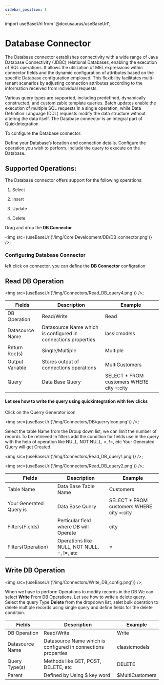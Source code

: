 ```yaml
---
sidebar_position: 1
---
```


import useBaseUrl from '@docusaurus/useBaseUrl';

# Database Connector

The Database connector establishes connectivity with a wide range of Java Database Connectivity (JDBC) relational Databases, enabling the execution of SQL operations. It allows the utilization of MEL expressions within connector fields and the dynamic configuration of attributes based on the specific Database configuration employed. This flexibility facilitates multi-tenant scenarios by adjusting connection attributes according to the information received from individual requests.

Various query types are supported, including predefined, dynamically constructed, and customizable template queries. Batch updates enable the execution of multiple SQL requests in a single operation, while Data Definition Language (DDL) requests modify the data structure without altering the data itself. The Database connector is an integral part of QuickIntegration.

To configure the Database connector:

Define your Database’s location and connection details.
Configure the operation you wish to perform.
Include the query to execute on the Database.

## Supported Operations:
The Database connector offers support for the following operations:

1) Select

2) Insert

3) Update

4) Delete

Drag and drop the **DB Connector**

<img src={useBaseUrl('/img/Core Development/DB/DB_connector.png')} />;

### Configuring Database Connector
left click on connector, you can define the **DB Connector** configration

## Read DB Operation

<img src={useBaseUrl('/img/Connectors/Read_DB_query4.png')} />;

<table>
<thead>
<tr>
<th>Fields</th>
<th>Description</th>
<th>Example</th>
</tr>
</thead>
<tbody>
<tr>
<td>DB Operation</td>
<td>Read/Write</td>
<td>Read</td>
</tr>
<tr>
<td>Datasource Name</td>
<td>Datasource Name which is configured in connections properties</td>
<td>lassicmodels</td>
</tr>
<tr>
<td>Return Roe(s)</td>
<td>Single/Multiple</td>
<td>Multiple</td>
</tr>
<tr>
<td>Output Variable</td>
<td>Stores output of connections operations</td>
<td>MultiCustomers</td>
</tr>
<tr>
<td>Query</td>
<td>Data Base Query</td>
<td>SELECT * FROM customers WHERE city =:city</td>
</tr>
</tbody>
</table>

#### Let see how to write the query using quickintegration with few clicks
Click on the Querry Generator icon

<img src={useBaseUrl('/img/Connectors/DB/querryIcon.png')} />;


Select the table Name from the Droup down list, we can limit the number of records To be retrieved
In filters add the condition for fields use in the query with the help of operation like NULL, NOT NULL, =, !=, etc
Your Generated Query will get Created.

<img src={useBaseUrl('/img/Connectors/Read_DB_query1.png')} />;

<img src={useBaseUrl('/img/Connectors/Read_DB_query2.png')} />;

<table>
<thead>
<tr>
<th>Fields</th>
<th>Description</th>
<th>Example</th>
</tr>
</thead>
<tbody>
<tr>
<td>Table Name</td>
<td>Data Base Table Name</td>
<td>Customers</td>
</tr>
<tr>
<td>Your Generated Query is</td>
<td>Data Base Query</td>
<td>SELECT * FROM customers WHERE city =:city</td>
</tr>
<tr>
<td>Filters(Fields)</td>
<td>Perticular field where DB will Operate</td>
<td>city</td>
</tr>
<tr>
<td>Filters(Operation)</td>
<td>Operations like NULL, NOT NULL, =, !=, etc</td>
<td>=</td>
</tr>
</tbody>
</table>


## Write DB Operation

<img src={useBaseUrl('/img/Connectors/Write_DB_config.png')} />;

When we have to perform Operations to modify records in the DB We can select **Write** From DB Operations,
Let see how to write a delete query.
Select the query Type **Delete** from the dropdown list, selet bulk operation to delete multiple records using single query and define fields for the delete condition.  

<table>
<thead>
<tr>
<th>Fields</th>
<th>Description</th>
<th>Example</th>
</tr>
</thead>
<tbody>
<tr>
<td>DB Operation</td>
<td>Read/Write</td>
<td>Write</td>
</tr>
<tr>
<td>Datasource Name</td>
<td>Datasource Name which is configured in connections properties</td>
<td>classicmodels</td>
</tr>
<tr>
<td>Query Type(s)</td>
<td>Methods like GET, POST, DELETE, etc</td>
<td>DELETE</td>
</tr>
<tr>
<td>Parent</td>
<td>Defined by Using $ key word</td>
<td>$MultiCustomers</td>
</tr>
</tbody>
</table>

